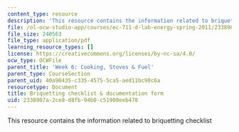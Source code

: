 ```yaml
---
content_type: resource
description: 'This resource contains the information related to briquetting checklist '
file: /ol-ocw-studio-app/courses/ec-711-d-lab-energy-spring-2011/2338907a2ce8d8fb94b0c51900eeb478_MITEC_711S11_read6c.pdf
file_size: 240563
file_type: application/pdf
learning_resource_types: []
license: https://creativecommons.org/licenses/by-nc-sa/4.0/
ocw_type: OCWFile
parent_title: 'Week 6: Cooking, Stoves & Fuel'
parent_type: CourseSection
parent_uid: 40a90435-c335-4575-5ca5-aed11bc98c6a
resourcetype: Document
title: Briquetting checklist & documentation form
uid: 2338907a-2ce8-d8fb-94b0-c51900eeb478
---
```

This resource contains the information related to briquetting checklist 